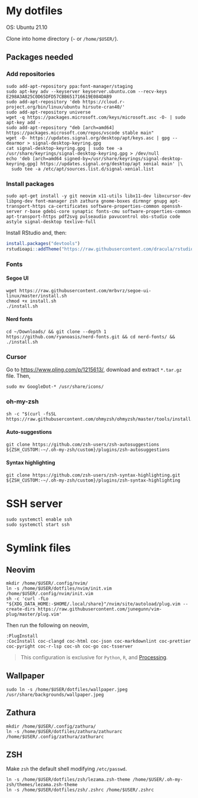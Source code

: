 # My dotfiles

OS: Ubuntu 21.10

Clone into home directory (`~` or `/home/$USER/`).

## Packages needed

### Add repositories

```shell
sudo add-apt-repository ppa:font-manager/staging
sudo apt-key adv --keyserver keyserver.ubuntu.com --recv-keys E298A3A825C0D65DFD57CBB651716619E084DAB9
sudo add-apt-repository 'deb https://cloud.r-project.org/bin/linux/ubuntu hirsute-cran40/'
sudo add-apt-repository universe
wget -q https://packages.microsoft.com/keys/microsoft.asc -O- | sudo apt-key add -
sudo add-apt-repository "deb [arch=amd64] https://packages.microsoft.com/repos/vscode stable main"
wget -O- https://updates.signal.org/desktop/apt/keys.asc | gpg --dearmor > signal-desktop-keyring.gpg
cat signal-desktop-keyring.gpg | sudo tee -a /usr/share/keyrings/signal-desktop-keyring.gpg > /dev/null
echo 'deb [arch=amd64 signed-by=/usr/share/keyrings/signal-desktop-keyring.gpg] https://updates.signal.org/desktop/apt xenial main' |\
  sudo tee -a /etc/apt/sources.list.d/signal-xenial.list
```

### Install packages

```shell
sudo apt-get install -y git neovim x11-utils libx11-dev libxcursor-dev libpng-dev font-manager zsh zathura gnome-boxes dirmngr gnupg apt-transport-https ca-certificates software-properties-common openssh-server r-base gdebi-core synaptic fonts-cmu software-properties-common apt-transport-https pdf2svg pulseaudio pavucontrol obs-studio code astyle signal-desktop texlive-full
```

Install RStudio and, then:

```R
install.packages("devtools")
rstudioapi::addTheme("https://raw.githubusercontent.com/dracula/rstudio/master/dracula.rstheme", apply = TRUE, force = TRUE)
```

### Fonts

#### Segoe UI

```shell
wget https://raw.githubusercontent.com/mrbvrz/segoe-ui-linux/master/install.sh
chmod +x install.sh
./install.sh
```

#### Nerd fonts

```shell
cd ~/Downloads/ && git clone --depth 1 https://github.com/ryanoasis/nerd-fonts.git && cd nerd-fonts/ && ./install.sh
```

### Cursor

Go to https://www.pling.com/p/1215613/, download and extract `*.tar.gz` file. Then,

```shell
sudo mv GoogleDot-* /usr/share/icons/
```

### oh-my-zsh

```shell
sh -c "$(curl -fsSL https://raw.githubusercontent.com/ohmyzsh/ohmyzsh/master/tools/install.sh)"
```

#### Auto-suggestions

```shell
git clone https://github.com/zsh-users/zsh-autosuggestions ${ZSH_CUSTOM:-~/.oh-my-zsh/custom}/plugins/zsh-autosuggestions
```

#### Syntax highlighting

```shell
git clone https://github.com/zsh-users/zsh-syntax-highlighting.git ${ZSH_CUSTOM:-~/.oh-my-zsh/custom}/plugins/zsh-syntax-highlighting
```

# SSH server

```shell
sudo systemctl enable ssh
sudo systemctl start ssh
```

# Symlink files

## Neovim

```shell
mkdir /home/$USER/.config/nvim/
ln -s /home/$USER/dotfiles/nvim/init.vim /home/$USER/.config/nvim/init.vim
sh -c 'curl -fLo "${XDG_DATA_HOME:-$HOME/.local/share}"/nvim/site/autoload/plug.vim --create-dirs https://raw.githubusercontent.com/junegunn/vim-plug/master/plug.vim'
```

Then run the following on neovim,

```neovim
:PlugInstall
:CocInstall coc-clangd coc-html coc-json coc-markdownlint coc-prettier coc-pyright coc-r-lsp coc-sh coc-go coc-tsserver
```

> This configuration is exclusive for `Python`, `R`, and [Processing](https://processing.org/).

## Wallpaper

```shell
sudo ln -s /home/$USER/dotfiles/wallpaper.jpeg /usr/share/backgrounds/wallpaper.jpeg
```

## Zathura

```shell
mkdir /home/$USER/.config/zathura/
ln -s /home/$USER/dotfiles/zathura/zathurarc /home/$USER/.config/zathura/zathurarc
```

## ZSH

Make `zsh` the default shell modifying `/etc/passwd`.

```shell
ln -s /home/$USER/dotfiles/zsh/lezama.zsh-theme /home/$USER/.oh-my-zsh/themes/lezama.zsh-theme
ln -s /home/$USER/dotfiles/zsh/.zshrc /home/$USER/.zshrc
```

